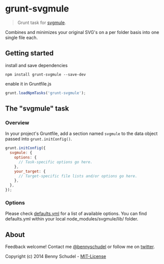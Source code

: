# grunt-svgmule

> Grunt task for [svgmule](https://github.com/bennyschudel/grunt-svgmule).

Combines and minimizes your original SVG's on a per folder basis into one single file each.


## Getting started

install and save dependencies
```shell
npm install grunt-svgmule --save-dev
```

enable it in Gruntfile.js
```js
grunt.loadNpmTasks('grunt-svgmule');
```


## The "svgmule" task

### Overview
In your project's Gruntfile, add a section named `svgmule` to the data object passed into `grunt.initConfig()`.

```js
grunt.initConfig({
  svgmule: {
    options: {
      // Task-specific options go here.
    },
    your_target: {
      // Target-specific file lists and/or options go here.
    },
  },
});
```

### Options

Please check [defaults.yml](https://github.com/bennyschudel/node-svgmule/blob/master/lib/defaults.yml) for a list of available options. You can find defaults.yml within your local node_modules/svgmule/lib/ folder.


## About

Feedback welcome! Contact me [@bennyschudel](https://github.com/bennyschudel) or follow me on [twitter](http://twitter.com/bennyschudel).


Copyright (c) 2014 Benny Schudel - [MIT-License](https://raw.github.com/bennyschudel/grunt-svgmule/master/LICENSE)